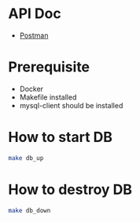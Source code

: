 # API Doc

- [Postman](https://www.postman.com/gold-sunset-200664/workspace/danbiedu)

# Prerequisite

- Docker
- Makefile installed
- mysql-client should be installed

# How to start DB

```bash
make db_up
```

# How to destroy DB

```bash
make db_down
```
